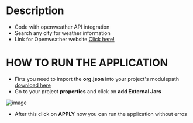 # Description
- Code with openweather API integration
- Search any city for weather information
- Link for Openweather website <a href="https://openweathermap.org" target="_blank">Click here!</a>
# HOW TO RUN THE APPLICATION
- Firts you need to import the <b>org.json</b> into your project's modulepath <a href="http://www.java2s.com/Code/Jar/o/Downloadorgjsonjar.htm"> download here </a>
- Go to your project <b>properties</b> and click on <b>add External Jars</b>

![image](https://github.com/LeoBarbosa08/Openweather_API/assets/84389162/17718165-7639-43b2-8bcc-294513dc10ef)

- After this click on <b>APPLY</b> now you can run the application without erros 
